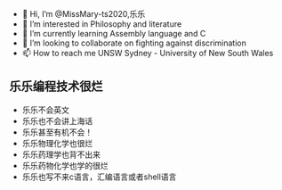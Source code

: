 - 👋 Hi, I’m @MissMary-ts2020,乐乐
- 👀 I’m interested in Philosophy and literature
- 🌱 I’m currently learning Assembly language and C
- 💞️ I’m looking to collaborate on fighting against discrimination
- 📫 How to reach me UNSW Sydney - University of New South Wales
## 乐乐编程技术很烂
- 乐乐不会英文
- 乐乐也不会讲上海话
- 乐乐甚至有机不会！
- 乐乐物理化学也很烂
- 乐乐药理学也背不出来
- 乐乐药物化学也学的很烂
- 乐乐也写不来c语言，汇编语言或者shell语言
<!---
MissMary-ts2020/MissMary-ts2020 is a ✨ special ✨ repository because its `README.md` (this file) appears on your GitHub profile.
You can click the Preview link to take a look at your changes.
--->
